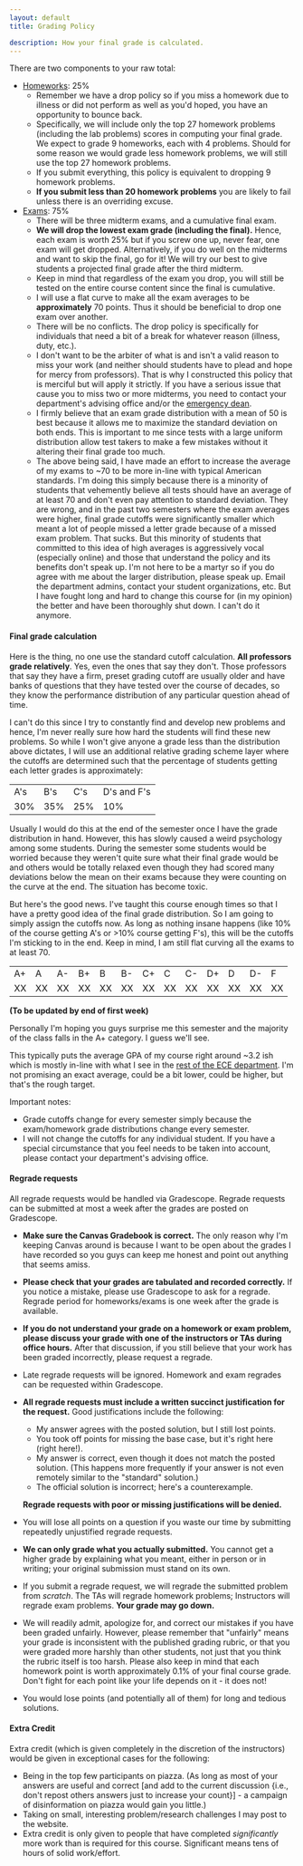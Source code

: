 ```yaml
---
layout: default
title: Grading Policy

description: How your final grade is calculated. 
---
```


There are two components to your raw total: 

- [Homeworks](/homeworks.html): 25%
    - Remember we have a drop policy so if you miss a homework due to illness or did not perform as well as you'd hoped, you have an opportunity to bounce back. 
    - Specifically, we will include only the top 27 homework problems (including the lab problems) scores in computing your final grade. We expect to grade 9 homeworks, each with 4 problems. Should for some reason we would grade less homework problems, we will still use the top 27 homework problems.
    - If you submit everything, this policy is equivalent to dropping 9 homework problems.
    - **If you submit less than 20 homework problems** you are likely to fail unless there is an overriding excuse.
- [Exams](/exams.html): 75%
    - There will be three midterm exams, and a cumulative final exam. 
    - **We will drop the lowest exam grade (including the final).** Hence, each exam is worth 25% but if you screw one up, never fear, one exam will get dropped. Alternatively, if you do well on the midterms and want to skip the final, go for it! We will try our best to give students a projected final grade after the third midterm.
    - Keep in mind that regardless of the exam you drop, you will still be tested on the entire course content since the final is cumulative. 
    - I will use a flat curve to make all the exam averages to be **approximately** 70 points. Thus it should be beneficial to drop one exam over another.
    - There will be no conflicts. The drop policy is specifically for individuals that need a bit of a break for whatever reason (illness, duty, etc.). 
    - I don't want to be the arbiter of what is and isn't a valid reason to miss your work (and neither should students have to plead and hope for mercy from professors). That is why I constructed this policy that is merciful but will apply it strictly. If you have a serious issue that cause you to miss two or more midterms, you need to contact your department's advising office and/or the [emergency dean](/policies/stressed).
    - I firmly believe that an exam grade distribution with a mean of 50 is best because it allows me to maximize the standard deviation on both ends. This is important to me since tests with a large uniform distribution allow test takers to make a few mistakes without it altering their final grade too much. 
    - The above being said, I have made an effort to increase the average of my exams to ~70 to be more in-line with typical American standards. I'm doing this simply because there is a minority of students that vehemently believe all tests should have an average of at least 70 and don't even pay attention to standard deviation. They are wrong, and in the past two semesters where the exam averages were higher, final grade cutoffs were significantly smaller which meant a lot of people missed a letter grade because of a missed exam problem. That sucks. But this minority of students that committed to this idea of high averages is aggressively vocal (especially online) and those that understand the policy and its benefits don't speak up. I'm not here to be a martyr so if you do agree with me about the larger distribution, please speak up. Email the department admins, contact your student organizations, etc. But I have fought long and hard to change this course for (in my opinion) the better and have been thoroughly shut down. I can't do it anymore.   


#### Final grade calculation 

Here is the thing, no one use the standard cutoff calculation. **All professors grade relatively**. Yes, even the ones that say they don't. Those professors that say they have a firm, preset grading cutoff are usually older and have banks of questions that they have tested over the course of decades, so they know the performance distribution of any particular question ahead of time. 

I can't do this since I try to constantly find and develop new problems and hence, I'm never really sure how hard the students will find these new problems. So while I won't give anyone a grade less than the distribution above dictates, I will use an additional relative grading scheme layer where the cutoffs are determined such that the percentage of students getting each letter grades is approximately:  

<table id="customers">
    <tr>
        <td> A's  </td>
        <td> B's  </td>
        <td> C's  </td>
        <td> D's and F's  </td>
    </tr>
    <tr>
        <td> 30%   </td>
        <td> 35%  </td>
        <td> 25%  </td>
        <td> 10%  </td>
    </tr>
</table>

Usually I would do this at the end of the semester once I have the grade distribution in hand. However, this has slowly caused a weird psychology among some students. During the semester some students would be worried because they weren't quite sure what their final grade would be and others would be totally relaxed even though they had scored many deviations below the mean on their exams because they were counting on the curve at the end. The situation has become toxic.

But here's the good news. I've taught this course enough times so that I have a pretty good idea of the final grade distribution. So I am going to simply assign the cutoffs now. As long as nothing insane happens (like 10% of the course getting A's or >10% course getting F's), this will be the cutoffs I'm sticking to in the end. Keep in mind, I am still flat curving all the exams to at least 70.  

<table id="customers">
    <tr>
        <td> A+ </td>
        <td> A  </td>
        <td> A- </td>
        <td> B+ </td>
        <td> B  </td>
        <td> B- </td>
        <td> C+ </td>
        <td> C  </td>
        <td> C- </td>
        <td> D+ </td>
        <td> D  </td>
        <td> D- </td>
        <td> F  </td>
    </tr>
    <tr>
        <td> XX    </td>
        <td> XX  </td>
        <td> XX  </td>
        <td> XX  </td>
        <td> XX  </td>
        <td> XX  </td>    
        <td> XX  </td>
        <td> XX  </td>
        <td> XX  </td>    
        <td> XX  </td>
        <td> XX  </td>
        <td> XX  </td>    
        <td> XX   </td>    
    </tr>
</table>

**(To be updated by end of first week)**

Personally I'm hoping you guys surprise me this semester and the majority of the class falls in the A+ category. I guess we'll see.

This typically puts the average GPA of my course right around ~3.2 ish which is mostly in-line with what I see in the [rest of the ECE department](https://waf.cs.illinois.edu/discovery/grade_disparity_between_sections_at_uiuc/). I'm not promising an exact average, could be a bit lower, could be higher, but that's the rough target. 

Important notes: 
- Grade cutoffs change for every semester simply because the exam/homework grade distributions change every semester. 
- I will not change the cutoffs for any individual student. If you have a special circumstance that you feel needs to be taken into account, please contact your department's advising office. 
 


#### Regrade requests

All regrade requests would be handled via Gradescope. Regrade requests can be submitted at most a week after the grades are posted on Gradescope.

- **Make sure the Canvas Gradebook is correct.** The only reason why I'm keeping Canvas around is because I want to be open about the grades I have recorded so you guys can keep me honest and point out anything that seems amiss. 
- **Please check that your grades are tabulated and recorded correctly.** If you notice a mistake, please use Gradescope to ask for a regrade. Regrade period for homeworks/exams is one week after the grade is available.
- **If you do not understand your grade on a homework or exam problem, please discuss your grade with one of the instructors or TAs during office hours.** After that discussion, if you still believe that your work has been graded incorrectly, please request a regrade.
- Late regrade requests will be ignored. Homework and exam regrades can be requested within Gradescope.
- **All regrade requests must include a written succinct justification for the request.** Good justifications include the following:
    - My answer agrees with the posted solution, but I still lost points.
    - You took off points for missing the base case, but it's right here (right here!).
    - My answer is correct, even though it does not match the posted solution. (This happens more frequently if your answer is not even remotely similar to the "standard" solution.)
    - The official solution is incorrect; here's a counterexample.

    **Regrade requests with poor or missing justifications will be denied.**
- You will lose all points on a question if you waste our time by submitting repeatedly unjustified regrade requests.
- **We can only grade what you actually submitted.** You cannot get a higher grade by explaining what you meant, either in person or in writing; your original submission must stand on its own.
- If you submit a regrade request, we will regrade the submitted problem from *scratch*. The TAs will regrade homework problems; Instructors will regrade exam problems. **Your grade may go down.**
- We will readily admit, apologize for, and correct our mistakes if you have been graded unfairly. However, please remember that "unfairly" means your grade is inconsistent with the published grading rubric, or that you were graded more harshly than other students, not just that you think the rubric itself is too harsh. Please also keep in mind that each homework point is worth approximately 0.1% of your final course grade. Don't fight for each point like your life depends on it - it does not!
- You would lose points (and potentially all of them) for long and tedious solutions.

#### Extra Credit

Extra credit (which is given completely in the discretion of the instructors) would be given in exceptional cases for the following:

- Being in the top few participants on piazza. (As long as most of your answers are useful and correct [and add to the current discussion {i.e., don't repost others answers just to increase your count}] - a campaign of disinformation on piazza would gain you little.)
- Taking on small, interesting problem/research challenges I may post to the website.
- Extra credit is only given to people that have completed *significantly* more work than is required for this course. Significant means tens of hours of solid work/effort.





